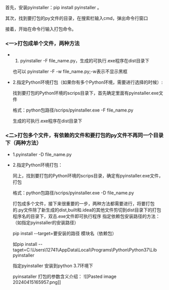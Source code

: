 首先，安装pyinstaller：pip install pyinstaller 。

其次，找到要打包的py文件的目录，在搜索栏输入cmd，弹出命令行窗口

接着，开始在命令行输入打包命令。

### <一>打包成单个文件，两种方法
- 1. pyinstaller -F file_name.py，生成的可执行.exe程序在dist目录下

	也可以 pyinstaller -F -w file_name.py;-w表示不显示黑框
- 2.指定Python环境打包（如果你有多个Python环境，需要进行选择的时候）:

	找到要打包的Python环境的scrips目录下，首先确定里面有pyinstaller.exe文件

	格式：python包路径/scrips/pyinstaller.exe -F file_name.py
	
	生成的可执行.exe程序在dist目录下

### <二>打包多个文件，有依赖的文件和要打包的py文件不再同一个目录下（两种方法）

- 1.pyinstaller -D file_name.py

- 2.指定Python环境打包：

	同上，找到要打包的Python环境的scrips目录，确定有pyinstaller.exe文件，打包

	格式：python包路径/scrips/pyinstaller.exe -D file_name.py

	打包成多个文件，接下来很重要的一步，两种方法都需要进行，将要打包的.py文件除了新生成的dist,built和.idea的其他文件剪切到dist目录下的打包程序名的目录下，双击.exe文件即可执行程序
	指定依赖包安装路径的方法：（如指定pyinstaller的安装路径）

	pip install --target=要安装的路径 模块名（依赖包）

	如pip install --taget=C:\Users\12741\AppData\Local\Programs\Python\Python37\Lib  pyinstaller

	指定pyinstaller 安装到python 3.7环境下

	pyinsataller 打包的参数含义介绍：
![[Pasted image 20240415165957.png]]